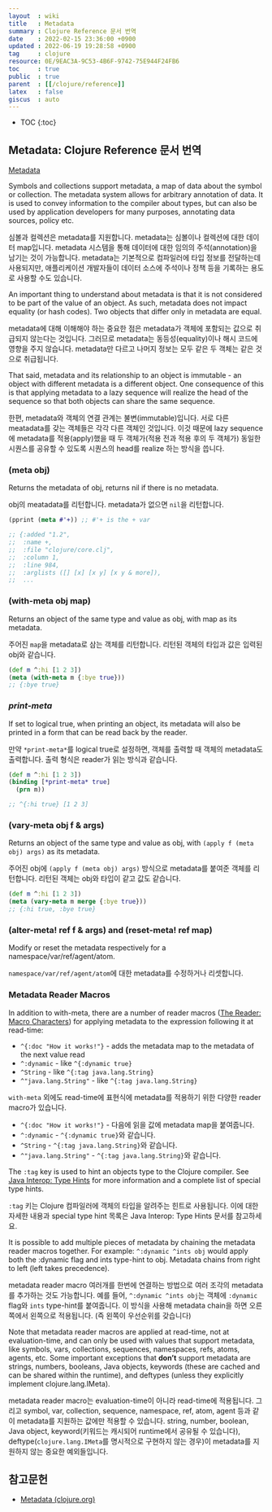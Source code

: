 ```yaml
---
layout  : wiki
title   : Metadata
summary : Clojure Reference 문서 번역
date    : 2022-02-15 23:36:00 +0900
updated : 2022-06-19 19:28:58 +0900
tag     : clojure
resource: 0E/9EAC3A-9C53-4B6F-9742-75E944F24FB6
toc     : true
public  : true
parent  : [[/clojure/reference]]
latex   : false
giscus  : auto
---
```

* TOC
{:toc}

## Metadata: Clojure Reference 문서 번역

[Metadata]( https://clojure.org/reference/metadata )

>
Symbols and collections support metadata, a map of data about the symbol or collection.
The metadata system allows for arbitrary annotation of data.
It is used to convey information to the compiler about types, but can also be used by application developers for many purposes, annotating data sources, policy etc.

심볼과 컬렉션은 metadata를 지원합니다.
metadata는 심볼이나 컬렉션에 대한 데이터 map입니다.
metadata 시스템을 통해 데이터에 대한 임의의 주석(annotation)을 남기는 것이 가능합니다.
metadata는 기본적으로 컴파일러에 타입 정보를 전달하는데 사용되지만,
애플리케이션 개발자들이 데이터 소스에 주석이나 정책 등을 기록하는 용도로 사용할 수도 있습니다.

>
An important thing to understand about metadata is that it is not considered to be part of the value of an object.
As such, metadata does not impact equality (or hash codes).
Two objects that differ only in metadata are equal.

metadata에 대해 이해해야 하는 중요한 점은 metadata가 객체에 포함되는 값으로 취급되지 않는다는 것입니다.
그러므로 metadata는 동등성(equality)이나 해시 코드에 영향을 주지 않습니다.
metadata만 다르고 나머지 정보는 모두 같은 두 객체는 같은 것으로 취급됩니다.

>
That said, metadata and its relationship to an object is immutable - an object with different metadata is a different object.
One consequence of this is that applying metadata to a lazy sequence will realize the head of the sequence so that both objects can share the same sequence.

한편, metadata와 객체의 연결 관계는 불변(immutable)입니다.
서로 다른 meatadata를 갖는 객체들은 각각 다른 객체인 것입니다.
이것 때문에 lazy sequence에 metadata를 적용(apply)했을 때 두 객체가(적용 전과 적용 후의 두 객체가) 동일한 시퀀스를 공유할 수 있도록 시퀀스의 head를 realize 하는 방식을 씁니다.

### (meta obj)

>
Returns the metadata of obj, returns nil if there is no metadata.

obj의 meatadata를 리턴합니다. metadata가 없으면 `nil`을 리턴합니다.

```clojure
(pprint (meta #'+)) ;; #'+ is the + var

;; {:added "1.2",
;;  :name +,
;;  :file "clojure/core.clj",
;;  :column 1,
;;  :line 984,
;;  :arglists ([] [x] [x y] [x y & more]),
;;  ...
```

### (with-meta obj map)

>
Returns an object of the same type and value as obj, with map as its metadata.

주어진 `map`을 metadata로 삼는 객체를 리턴합니다. 리턴된 객체의 타입과 값은 입력된 obj와 같습니다.

```clojure
(def m ^:hi [1 2 3])
(meta (with-meta m {:bye true}))
;; {:bye true}
```

### *print-meta*

>
If set to logical true, when printing an object, its metadata will also be printed in a form that can be read back by the reader.

만약 `*print-meta*`를 logical true로 설정하면, 객체를 출력할 때 객체의 metadata도 출력합니다. 출력 형식은 reader가 읽는 방식과 같습니다.

```clojure
(def m ^:hi [1 2 3])
(binding [*print-meta* true]
  (prn m))

;; ^{:hi true} [1 2 3]
```

### (vary-meta obj f & args)

>
Returns an object of the same type and value as obj, with `(apply f (meta obj) args)` as its metadata.

주어진 obj에 `(apply f (meta obj) args)` 방식으로 metadata를 붙여준 객체를 리턴합니다.
리턴된 객체는 obj와 타입이 같고 값도 같습니다.

```clojure
(def m ^:hi [1 2 3])
(meta (vary-meta m merge {:bye true}))
;; {:hi true, :bye true}
```

### (alter-meta! ref f & args) and (reset-meta! ref map)

>
Modify or reset the metadata respectively for a namespace/var/ref/agent/atom.

`namespace/var/ref/agent/atom`에 대한 metadata를 수정하거나 리셋합니다.

### Metadata Reader Macros

>
In addition to with-meta, there are a number of reader macros ([The Reader: Macro Characters]( https://clojure.org/reference/reader#macrochars )) for applying metadata to the expression following it at read-time:
>
- `^{:doc "How it works!"}` - adds the metadata map to the metadata of the next value read
- `^:dynamic` - like `^{:dynamic true}`
- `^String` - like `^{:tag java.lang.String}`
- `^"java.lang.String"` - like `^{:tag java.lang.String}`

`with-meta` 외에도 read-time에 표현식에 metadata를 적용하기 위한 다양한 reader macro가 있습니다.

- `^{:doc "How it works!"}` - 다음에 읽을 값에 metadata map을 붙여줍니다.
- `^:dynamic` - `^{:dynamic true}`와 같습니다.
- `^String` - `^{:tag java.lang.String}`와 같습니다.
- `^"java.lang.String"` - `^{:tag java.lang.String}`와 같습니다.

>
The `:tag` key is used to hint an objects type to the Clojure compiler.
See [Java Interop: Type Hints]( https://clojure.org/reference/java_interop#typehints ) for more information and a complete list of special type hints.

`:tag` 키는 Clojure 컴파일러에 객체의 타입을 알려주는 힌트로 사용됩니다.
이에 대한 자세한 내용과 special type hint 목록은 Java Interop: Type Hints 문서를 참고하세요.

>
It is possible to add multiple pieces of metadata by chaining the metadata reader macros together.
For example: `^:dynamic ^ints obj` would apply both the :dynamic flag and ints type-hint to obj.
Metadata chains from right to left (left takes precedence).

metadata reader macro 여러개를 한번에 연결하는 방법으로 여러 조각의 metadata를 추가하는 것도 가능합니다.
예를 들어, `^:dynamic ^ints obj`는 객체에 `:dynamic` flag와 `ints` type-hint를 붙여줍니다.
이 방식을 사용해 metadata chain을 하면 오른쪽에서 왼쪽으로 적용됩니다. (즉 왼쪽이 우선순위를 갖습니다)

>
Note that metadata reader macros are applied at read-time, not at evaluation-time, and can only be used with values that support metadata, like symbols, vars, collections, sequences, namespaces, refs, atoms, agents, etc.
Some important exceptions that **don’t** support metadata are strings, numbers, booleans, Java objects, keywords (these are cached and can be shared within the runtime), and deftypes (unless they explicitly implement clojure.lang.IMeta).

metadata reader macro는 evaluation-time이 아니라 read-time에 적용됩니다.
그리고 symbol, var, collection, sequence, namespace, ref, atom, agent 등과 같이 metadata를 지원하는 값에만 적용할 수 있습니다.
string, number, boolean, Java object, keyword(키워드는 캐시되어 runtime에서 공유될 수 있습니다), deftype(`clojure.lang.IMeta`를 명시적으로 구현하지 않는 경우)이 metadata를 지원하지 않는 중요한 예외들입니다.




## 참고문헌

- [Metadata (clojure.org)]( https://clojure.org/reference/metadata )

